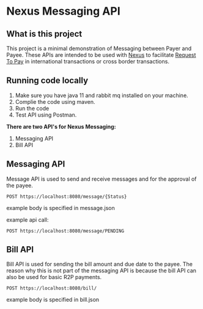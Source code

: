 # Nexus Messaging API

## What is this project

This project is a minimal demonstration of Messaging between Payer and Payee. These APIs are intended to be used with [Nexus](nexus.bisih.org) to facilitate [Request To Pay](www.requesttopay.co.uk) in international transactions or cross border transactions.

## Running code locally

1. Make sure you have java 11 and rabbit mq installed on your machine.
2. Complie the code using maven.
3. Run the code
4. Test API using Postman.

**There are two API's for Nexus Messaging:**

1. Messaging API
2. Bill API

## Messaging API

Message API is used to send and receive messages and for the approval of the payee.

```
POST https://localhost:8080/message/{Status}
```

example body is specified in message.json

example api call:

```
POST https://localhost:8080/message/PENDING
```

## Bill API

Bill API is used for sending the bill amount and due date to the payee. The reason why this is not part of the messaging API is because the bill API can also be used for basic R2P payments.

```
POST https://localhost:8080/bill/
```

example body is specified in bill.json
